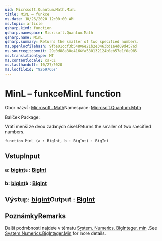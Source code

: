 ```yaml
---
uid: Microsoft.Quantum.Math.MinL
title: MinL – funkce
ms.date: 10/26/2020 12:00:00 AM
ms.topic: article
qsharp.kind: function
qsharp.namespace: Microsoft.Quantum.Math
qsharp.name: MinL
qsharp.summary: Returns the smaller of two specified numbers.
ms.openlocfilehash: 9fde01ccf3b54806e21b2e3463bd1a4d09d4576d
ms.sourcegitcommit: 29e0d88a30e4166fa580132124b0eb57e1f0e986
ms.translationtype: MT
ms.contentlocale: cs-CZ
ms.lasthandoff: 10/27/2020
ms.locfileid: "92697652"
---
```

# <a name="minl-function"></a><span data-ttu-id="0422a-102">MinL – funkce</span><span class="sxs-lookup"><span data-stu-id="0422a-102">MinL function</span></span>

<span data-ttu-id="0422a-103">Obor názvů: [Microsoft.. Math](xref:Microsoft.Quantum.Math)</span><span class="sxs-lookup"><span data-stu-id="0422a-103">Namespace: [Microsoft.Quantum.Math](xref:Microsoft.Quantum.Math)</span></span>

<span data-ttu-id="0422a-104">Balíček [](https://nuget.org/packages/)</span><span class="sxs-lookup"><span data-stu-id="0422a-104">Package: [](https://nuget.org/packages/)</span></span>


<span data-ttu-id="0422a-105">Vrátí menší ze dvou zadaných čísel.</span><span class="sxs-lookup"><span data-stu-id="0422a-105">Returns the smaller of two specified numbers.</span></span>

```qsharp
function MinL (a : BigInt, b : BigInt) : BigInt
```


## <a name="input"></a><span data-ttu-id="0422a-106">Vstup</span><span class="sxs-lookup"><span data-stu-id="0422a-106">Input</span></span>

### <a name="a--bigint"></a><span data-ttu-id="0422a-107">a: [bigint](xref:microsoft.quantum.lang-ref.bigint)</span><span class="sxs-lookup"><span data-stu-id="0422a-107">a : [BigInt](xref:microsoft.quantum.lang-ref.bigint)</span></span>




### <a name="b--bigint"></a><span data-ttu-id="0422a-108">b: [bigint](xref:microsoft.quantum.lang-ref.bigint)</span><span class="sxs-lookup"><span data-stu-id="0422a-108">b : [BigInt](xref:microsoft.quantum.lang-ref.bigint)</span></span>





## <a name="output--bigint"></a><span data-ttu-id="0422a-109">Výstup: [bigint](xref:microsoft.quantum.lang-ref.bigint)</span><span class="sxs-lookup"><span data-stu-id="0422a-109">Output : [BigInt](xref:microsoft.quantum.lang-ref.bigint)</span></span>



## <a name="remarks"></a><span data-ttu-id="0422a-110">Poznámky</span><span class="sxs-lookup"><span data-stu-id="0422a-110">Remarks</span></span>

<span data-ttu-id="0422a-111">Další podrobnosti najdete v tématu [System. Numerics. BigInteger. min](https://docs.microsoft.com/dotnet/api/system.numerics.biginteger.min) .</span><span class="sxs-lookup"><span data-stu-id="0422a-111">See [System.Numerics.BigInteger.Min](https://docs.microsoft.com/dotnet/api/system.numerics.biginteger.min) for more details.</span></span>
